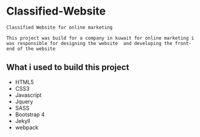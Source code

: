 # Classified-Website

`Classified Website for online marketing`

`This project was build for a company in kuwait for online marketing i was responsible for designing the website  and developing the front-end of the website`

## What i used to build this project

* HTML5
* CSS3
* Javascript
* Jquery
* SASS
* Bootstrap 4
* Jekyll
* webpack


